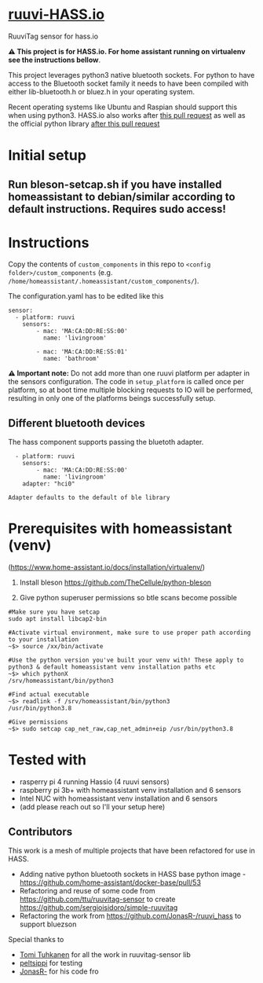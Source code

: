 # [ruuvi-HASS.io](https://github.com/ruuvi-friends/ruuvi-hass.io)
RuuviTag sensor for hass.io

**⚠️ This project is for HASS.io. For home assistant running on virtualenv see the instructions bellow**. 

This project leverages python3 native bluetooth sockets. For python to have access to the Bluetooth socket family it needs to have been compiled with either lib-bluetooth.h or bluez.h in your operating system.

Recent operating systems like Ubuntu and Raspian should support this when using python3. HASS.io also works after [this pull request](https://github.com/home-assistant/docker-base/pull/53) as well as the official python library [after this pull request](https://github.com/docker-library/python/pull/445)

# Initial setup

Run bleson-setcap.sh if you have installed homeassistant to debian/similar according to default instructions. Requires sudo access!
---

# Instructions
Copy the contents of `custom_components` in this repo to `<config folder>/custom_components` (e.g. `/home/homeassistant/.homeassistant/custom_components/`).

The configuration.yaml has to be edited like this
```
sensor:
  - platform: ruuvi
    sensors:
        - mac: 'MA:CA:DD:RE:SS:00'
          name: 'livingroom'
        
        - mac: 'MA:CA:DD:RE:SS:01'
          name: 'bathroom'
```

**⚠️ Important note:** Do not add more than one ruuvi platform per adapter in the sensors configuration. 
The code in `setup_platform` is called once per platform, so at boot time multiple blocking requests to IO will be performed, 
resulting in only one of the platforms beings successfully setup.

## Different bluetooth devices
The hass component supports passing the bluetoth adapter.
```
  - platform: ruuvi
    sensors:
        - mac: 'MA:CA:DD:RE:SS:00'
          name: 'livingroom'
    adapter: "hci0"

Adapter defaults to the default of ble library
```

# Prerequisites with homeassistant (venv)
(https://www.home-assistant.io/docs/installation/virtualenv/)

1. Install bleson https://github.com/TheCellule/python-bleson

2. Give python superuser permissions so btle scans become possible
```
#Make sure you have setcap
sudo apt install libcap2-bin

#Activate virtual environment, make sure to use proper path according to your installation
~$> source /xx/bin/activate

#Use the python version you've built your venv with! These apply to python3 & default homeassistant venv installation paths etc
~$> which pythonX 
/srv/homeassistant/bin/python3

#Find actual executable
~$> readlink -f /srv/homeassistant/bin/python3
/usr/bin/python3.8 

#Give permissions
~$> sudo setcap cap_net_raw,cap_net_admin+eip /usr/bin/python3.8
```

# Tested with
* rasperry pi 4 running Hassio (4 ruuvi sensors)
* raspberry pi 3b+ with homeassistant venv installation and 6 sensors
* Intel NUC with homeassistant venv installation and 6 sensors
* (add please reach out so I'll your setup here)

## Contributors 
This work is a mesh of multiple projects that have been refactored for use in HASS.

- Adding native python bluetooth sockets in HASS base python image - https://github.com/home-assistant/docker-base/pull/53
- Refactoring and reuse of some code from https://github.com/ttu/ruuvitag-sensor to create https://github.com/sergioisidoro/simple-ruuvitag
- Refactoring the work from https://github.com/JonasR-/ruuvi_hass to support bluezson

Special thanks to 
* [Tomi Tuhkanen](https://github.com/ttu) for all the work in ruuvitag-sensor lib
* [peltsippi](https://github.com/peltsippi) for testing
* [JonasR-](https://github.com/JonasR-) for his code fro



